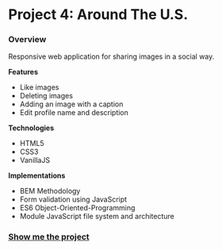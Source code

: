 # Project 4: Around The U.S.

### Overview

Responsive web application for sharing images in a social way.

**Features**

- Like images
- Deleting images
- Adding an image with a caption
- Edit profile name and description

**Technologies**

- HTML5
- CSS3
- VanillaJS

**Implementations**

- BEM Methodology
- Form validation using JavaScript
- ES6 Object-Oriented-Programming
- Module JavaScript file system and architecture

### [Show me the project](https://amitgit217.github.io/web_project_4/)
